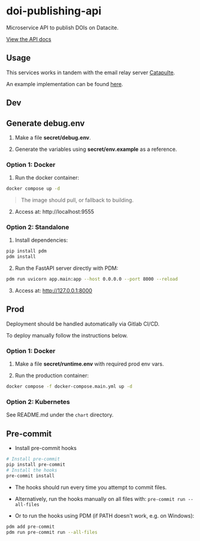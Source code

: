 # doi-publishing-api

Microservice API to publish DOIs on Datacite.

[View the API docs](https://envidat.gitlab-pages.wsl.ch/doi-publishing-api)

## Usage

This services works in tandem with the email relay server [Catapulte](https://github.com/jdrouet/catapulte).

An example implementation can be found [here](https://gitlabext.wsl.ch/EnviDat/email-microservice).

## Dev

## Generate debug.env

1. Make a file **secret/debug.env**.

2. Generate the variables using **secret/env.example** as a reference.

### Option 1: Docker

1. Run the docker container:

```bash
docker compose up -d
```

> The image should pull, or fallback to building.

2. Access at: http://localhost:9555

### Option 2: Standalone

1. Install dependencies:

```bash
pip install pdm
pdm install
```

2. Run the FastAPI server directly with PDM:

```bash
pdm run uvicorn app.main:app --host 0.0.0.0 --port 8000 --reload
```

3. Access at: http://127.0.0.1:8000

## Prod

Deployment should be handled automatically via Gitlab CI/CD.

To deploy manually follow the instructions below.

### Option 1: Docker

1. Make a file **secret/runtime.env** with required prod env vars.

2. Run the production container:

```bash
docker compose -f docker-compose.main.yml up -d
```

### Option 2: Kubernetes

See README.md under the `chart` directory.

## Pre-commit

- Install pre-commit hooks

```bash
# Install pre-commit
pip install pre-commit
# Install the hooks
pre-commit install
```

- The hooks should run every time you attempt to commit files.

- Alternatively, run the hooks manually on all files with: `pre-commit run --all-files`

- Or to run the hooks using PDM (if PATH doesn't work, e.g. on Windows):

```bash
pdm add pre-commit
pdm run pre-commit run --all-files
```
